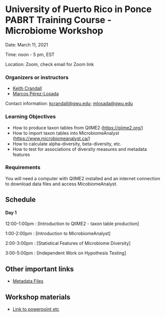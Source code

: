 # University of Puerto Rico in Ponce PABRT Training Course - Microbiome Workshop
Date: March 11, 2021

Time: noon - 5 pm, EST

Location: Zoom, check email for Zoom link

### Organizers or instructors
* [Keith Crandall](https://publichealth.gwu.edu/departments/biostatistics-and-bioinformatics/keith-crandall)
* [Marcos Pérez-Losada](https://publichealth.gwu.edu/departments/biostatistics-and-bioinformatics/marcos-perez-losada)


Contact information: kcrandall@gwu.edu; mlosada@gwu.edu

### Learning Objectives
* How to produce taxon tables from QIIME2 (https://qiime2.org/)
* How to import taxon tables into MicrobiomeAnalyst (https://www.microbiomeanalyst.ca/)
* How to calculate alpha-diversity, beta-diversity, etc.
* How to test for associations of diversity measures and metadata features

### Requirements
You will need a computer with QIIME2 installed and an internet connection to download data files and access MicobiomeAnalyst.

## Schedule
#### Day 1
12:00-1:00pm : [Introduction to QIIME2 - taxon table production]

1:00-2:00pm : [Introduction to MicrobiomeAnalyst]

2:00-3:00pm : [Statistical Features of Microbiome Diversity]

3:00-5:00pm : [Independent Work on Hypothesis Testing]

## Other important links
* [Metadata Files](https://github.com/gwcbi/Workshops/tree/master/PABRT/Data)

## Workshop materials
* [Link to powerpoint etc](powerpoint.pdf)

